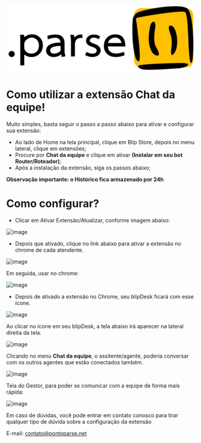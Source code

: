![N|Solid](https://raw.githubusercontent.com/Wilkor/img-clonebots/main/logoParseHorizontal.jpeg)


# Como utilizar a extensão Chat da equipe!

Muito simples, basta seguir o passo a passo abaixo para ativar e configurar sua extensão:

 - Ao lado de Home na tela principal, clique em Blip Store, depois no menu lateral, clique em extensões;
 - Procure por **Chat da equipe** e clique em ativar **(Instalar em seu bot Router/Roteador)**;
 - Após a instalação da extensão, siga os passos abaixo;

  **Observação importante: o Histórico fica armazenado por 24h**
 
 # Como configurar?

  - Clicar em Ativar Extensão/Atualizar, conforme imagem abaixo:
 
![image](https://github.com/Wilkor/doc-chat-parse/assets/34819624/2331e1ae-3ebe-4501-8f50-fa0b2d623bac)

  
  - Depois que ativado, clique no link abaixo para ativar a extensão no chrome de cada atendente.
  
![image](https://github.com/Wilkor/doc-chat-parse/assets/34819624/83728d18-9e7c-4017-bb99-48653caf5eb5)

   
   Em seguida, usar no chrome:
   
   ![image](https://user-images.githubusercontent.com/34819624/208984825-6bb8e412-70f9-4d92-852b-90510b0ba778.png)


  - Depois de ativado a extensão no Chrome, seu blipDesk ficará com esse ícone.
  
  ![image](https://user-images.githubusercontent.com/34819624/208979059-2e8abae9-c1ae-4d9b-ba2c-4dfea2de5df2.png)

  Ao clicar no ícone em seu blipDesk, a tela abaixo irá aparecer na lateral direita da tela.
  
![image](https://github.com/Wilkor/doc-chat-parse/assets/34819624/198f65bd-e1e4-44f1-94cd-34dfd4ef521d)


  Clicando no menu **Chat da equipe**, o assitente/agente, poderia conversar com os outros agentes que estão conectados também.
  
![image](https://github.com/Wilkor/doc-chat-parse/assets/34819624/c7c5448f-8ea9-4713-813f-cba7979dfcd5)

 Tela do Gestor, para poder se comunicar com a equipe de forma mais rápida:

 ![image](https://github.com/Wilkor/doc-chat-parse/assets/34819624/99aa35bc-ae3a-4412-9155-e8f6b4b4f7c3)

 Em caso de dúvidas, você pode entrar em contato conosco para tirar qualquer tipo de dúvida sobre a configuração da extensão
 
 E-mail: contato@pontoparse.net
